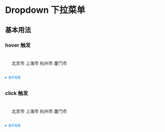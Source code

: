 <style>
  .example{
      border: 1px solid #f5f5f5;
      border-radius: 5px;
      padding:20px;
  }
  
  details > summary:first-of-type {
      font-size: 10px;
      padding: 8px 0;
      cursor: pointer;
      color: #1989fa;
  }
</style>
# Dropdown 下拉菜单
## 基本用法
###   **hover** 触发
<script lang="ts" setup>
import {ref} from "vue";

const click = ref('click');
const hover = ref('hover');
</script>
<div class="example">
    <div class="tass-dropdown-toggle">
      <tass-dropdown :trigger="hover">
          <tass-dropdownMenu>
            <tass-dropdown-item>北京市</tass-dropdown-item>
            <tass-dropdown-item>上海市</tass-dropdown-item>
            <tass-dropdown-item>杭州市</tass-dropdown-item>
            <tass-dropdown-item>厦门市</tass-dropdown-item>
          </tass-dropdownMenu>
    </tass-dropdown>
   </div>
</div>

<details>
<summary>展开看看</summary>

```vue

<template>
    <div class="tass-dropdown-toggle">
        <tass-dropdown :trigger="state.hover">
            <tass-dropdownMenu>
                <tass-dropdown-item>Chelsea</tass-dropdown-item>
                <tass-dropdown-item>Liverpool</tass-dropdown-item>
                <tass-dropdown-item>Manchester United</tass-dropdown-item>
                <tass-dropdown-item>Manchester City</tass-dropdown-item>
            </tass-dropdownMenu>
        </tass-dropdown>
    </div>
</template>

<script setup lang="ts">
import {reactive} from "vue";

const state = reactive({
    hover: 'hover'
});
</script>
```
</details>

### **click** 触发
<div class="example">
<div class="tass-dropdown-toggle">
        <tass-dropdown :trigger="click">
            <tass-dropdownMenu-click>
                <tass-dropdown-item>北京市</tass-dropdown-item>
                <tass-dropdown-item>上海市</tass-dropdown-item>
                <tass-dropdown-item>杭州市</tass-dropdown-item>
                <tass-dropdown-item>厦门市</tass-dropdown-item>
            </tass-dropdownMenu-click>
        </tass-dropdown>
</div>
</div>
<details>
<summary>展开看看</summary>

```vue
<template>
    <div class="tass-dropdown-toggle">
        <tass-dropdown :trigger="state.click">
            <tass-dropdownMenu>
                <tass-dropdown-item>Chelsea</tass-dropdown-item>
                <tass-dropdown-item>Liverpool</tass-dropdown-item>
                <tass-dropdown-item>Manchester United</tass-dropdown-item>
                <tass-dropdown-item>Manchester City</tass-dropdown-item>
            </tass-dropdownMenu>
        </tass-dropdown>
    </div>
</template>

<script setup lang="ts">
import {reactive} from "vue";

const state = reactive({
    click: 'click',
    hover: 'hover'
});
</script>
```

</details>
